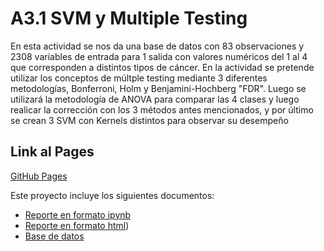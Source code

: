 # A3.1 SVM y Multiple Testing


En esta actividad se nos da una base de datos con 83 observaciones y 2308 variables de entrada para 1 salida con valores numéricos del 1 al 4 que
corresponden a distintos tipos de cáncer. En la actividad se pretende utilizar los conceptos de múltple testing mediante 3 diferentes metodologías, Bonferroni, Holm y Benjamini-Hochberg "FDR". Luego se utilizará la metodología de ANOVA para comparar las 4 clases y luego realicar la corrección con los 3 métodos antes mencionados, y por último se crean 3 SVM con Kernels distintos para observar su desempeño

  
## Link al Pages 

[GitHub Pages](https://livingcheerios.github.io/Inteligencia-Artificial/A3.1)  

Este proyecto incluye los siguientes documentos:
- [Reporte en formato ipynb](https://github.com/LivingCheerios/Inteligencia-Artificial/blob/main/A3.1/A31%20SVM%20y%20multiple%20testing%20%20.ipynb)
- [Reporte en formato html](https://github.com/LivingCheerios/Inteligencia-Artificial/blob/main/A3.1/A31%20SVM%20y%20multiple%20testing%20%20.html))
- [Base de datos](https://github.com/LivingCheerios/Inteligencia-Artificial/blob/main/A3.1/A3.1%20Khan.csv)

